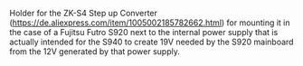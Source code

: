 Holder for the ZK-S4 Step up Converter (https://de.aliexpress.com/item/1005002185782662.html)
for mounting it in the case of a Fujitsu Futro S920 next to the internal power supply
that is actually intended for the S940 to create 19V needed by the S920 mainboard
from the 12V generated by that power supply.
